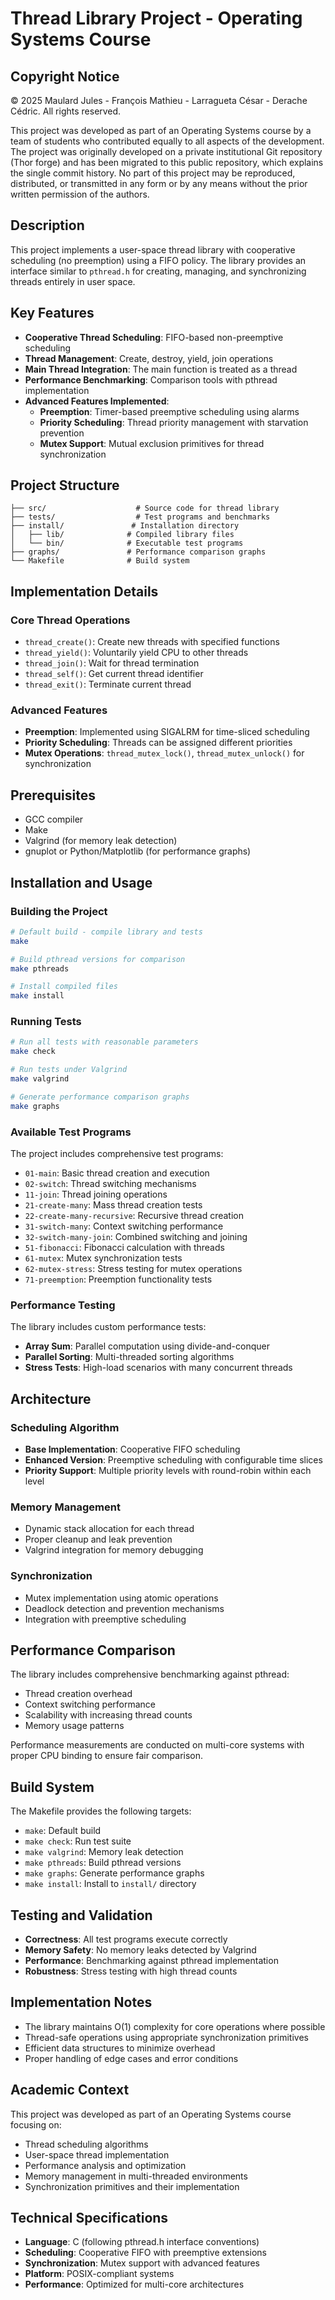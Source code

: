 # Thread Library Project - Operating Systems Course

## Copyright Notice
© 2025 Maulard Jules - François Mathieu - Larragueta César - Derache Cédric. All rights reserved.

This project was developed as part of an Operating Systems course by a team of students who contributed equally to all aspects of the development. The project was originally developed on a private institutional Git repository (Thor forge) and has been migrated to this public repository, which explains the single commit history. No part of this project may be reproduced, distributed, or transmitted in any form or by any means without the prior written permission of the authors.

## Description
This project implements a user-space thread library with cooperative scheduling (no preemption) using a FIFO policy. The library provides an interface similar to `pthread.h` for creating, managing, and synchronizing threads entirely in user space.

## Key Features
- **Cooperative Thread Scheduling**: FIFO-based non-preemptive scheduling
- **Thread Management**: Create, destroy, yield, join operations
- **Main Thread Integration**: The main function is treated as a thread
- **Performance Benchmarking**: Comparison tools with pthread implementation
- **Advanced Features Implemented**:
  - **Preemption**: Timer-based preemptive scheduling using alarms
  - **Priority Scheduling**: Thread priority management with starvation prevention
  - **Mutex Support**: Mutual exclusion primitives for thread synchronization

## Project Structure
```
├── src/                    # Source code for thread library
├── tests/                  # Test programs and benchmarks
├── install/               # Installation directory
│   ├── lib/              # Compiled library files
│   └── bin/              # Executable test programs
├── graphs/               # Performance comparison graphs
└── Makefile              # Build system
```

## Implementation Details

### Core Thread Operations
- `thread_create()`: Create new threads with specified functions
- `thread_yield()`: Voluntarily yield CPU to other threads
- `thread_join()`: Wait for thread termination
- `thread_self()`: Get current thread identifier
- `thread_exit()`: Terminate current thread

### Advanced Features
- **Preemption**: Implemented using SIGALRM for time-sliced scheduling
- **Priority Scheduling**: Threads can be assigned different priorities
- **Mutex Operations**: `thread_mutex_lock()`, `thread_mutex_unlock()` for synchronization

## Prerequisites
- GCC compiler
- Make
- Valgrind (for memory leak detection)
- gnuplot or Python/Matplotlib (for performance graphs)

## Installation and Usage

### Building the Project
```bash
# Default build - compile library and tests
make

# Build pthread versions for comparison
make pthreads

# Install compiled files
make install
```

### Running Tests
```bash
# Run all tests with reasonable parameters
make check

# Run tests under Valgrind
make valgrind

# Generate performance comparison graphs
make graphs
```

### Available Test Programs
The project includes comprehensive test programs:
- `01-main`: Basic thread creation and execution
- `02-switch`: Thread switching mechanisms
- `11-join`: Thread joining operations
- `21-create-many`: Mass thread creation tests
- `22-create-many-recursive`: Recursive thread creation
- `31-switch-many`: Context switching performance
- `32-switch-many-join`: Combined switching and joining
- `51-fibonacci`: Fibonacci calculation with threads
- `61-mutex`: Mutex synchronization tests
- `62-mutex-stress`: Stress testing for mutex operations
- `71-preemption`: Preemption functionality tests

### Performance Testing
The library includes custom performance tests:
- **Array Sum**: Parallel computation using divide-and-conquer
- **Parallel Sorting**: Multi-threaded sorting algorithms
- **Stress Tests**: High-load scenarios with many concurrent threads

## Architecture

### Scheduling Algorithm
- **Base Implementation**: Cooperative FIFO scheduling
- **Enhanced Version**: Preemptive scheduling with configurable time slices
- **Priority Support**: Multiple priority levels with round-robin within each level

### Memory Management
- Dynamic stack allocation for each thread
- Proper cleanup and leak prevention
- Valgrind integration for memory debugging

### Synchronization
- Mutex implementation using atomic operations
- Deadlock detection and prevention mechanisms
- Integration with preemptive scheduling

## Performance Comparison
The library includes comprehensive benchmarking against pthread:
- Thread creation overhead
- Context switching performance
- Scalability with increasing thread counts
- Memory usage patterns

Performance measurements are conducted on multi-core systems with proper CPU binding to ensure fair comparison.

## Build System
The Makefile provides the following targets:
- `make`: Default build
- `make check`: Run test suite
- `make valgrind`: Memory leak detection
- `make pthreads`: Build pthread versions
- `make graphs`: Generate performance graphs
- `make install`: Install to `install/` directory

## Testing and Validation
- **Correctness**: All test programs execute correctly
- **Memory Safety**: No memory leaks detected by Valgrind
- **Performance**: Benchmarking against pthread implementation
- **Robustness**: Stress testing with high thread counts

## Implementation Notes
- The library maintains O(1) complexity for core operations where possible
- Thread-safe operations using appropriate synchronization primitives
- Efficient data structures to minimize overhead
- Proper handling of edge cases and error conditions

## Academic Context
This project was developed as part of an Operating Systems course focusing on:
- Thread scheduling algorithms
- User-space thread implementation
- Performance analysis and optimization
- Memory management in multi-threaded environments
- Synchronization primitives and their implementation

## Technical Specifications
- **Language**: C (following pthread.h interface conventions)
- **Scheduling**: Cooperative FIFO with preemptive extensions
- **Synchronization**: Mutex support with advanced features
- **Platform**: POSIX-compliant systems
- **Performance**: Optimized for multi-core architectures
